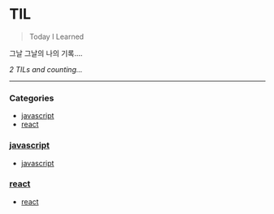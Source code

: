 # TIL
> Today I Learned

그날 그날의 나의 기록....


_2 TILs and counting..._

---

### Categories

- [javascript](#javascript)
- [react](#react)

### [javascript](#javascript)
- [javascript](javascript/javascript.md)

### [react](#react)
- [react](react/react.md)


